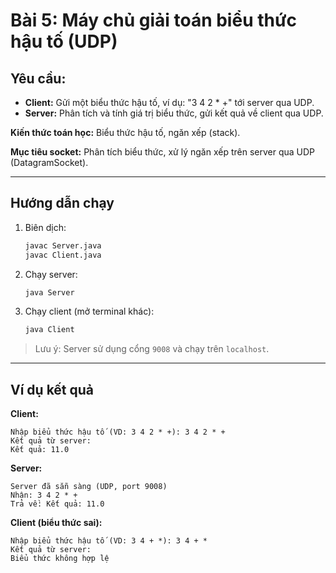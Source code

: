 # Bài 5: Máy chủ giải toán biểu thức hậu tố (UDP)

## Yêu cầu:

- **Client:** Gửi một biểu thức hậu tố, ví dụ: "3 4 2 * +" tới server qua UDP.
- **Server:** Phân tích và tính giá trị biểu thức, gửi kết quả về client qua UDP.

**Kiến thức toán học:** Biểu thức hậu tố, ngăn xếp (stack).

**Mục tiêu socket:** Phân tích biểu thức, xử lý ngăn xếp trên server qua UDP (DatagramSocket).

---

## Hướng dẫn chạy

1. Biên dịch:
   ```bash
   javac Server.java
   javac Client.java
   ```
2. Chạy server:
   ```bash
   java Server
   ```
3. Chạy client (mở terminal khác):
   ```bash
   java Client
   ```

> Lưu ý: Server sử dụng cổng `9008` và chạy trên `localhost`.

---

## Ví dụ kết quả

**Client:**
```
Nhập biểu thức hậu tố (VD: 3 4 2 * +): 3 4 2 * +
Kết quả từ server:
Kết quả: 11.0
```

**Server:**
```
Server đã sẵn sàng (UDP, port 9008)
Nhận: 3 4 2 * +
Trả về: Kết quả: 11.0
```

**Client (biểu thức sai):**
```
Nhập biểu thức hậu tố (VD: 3 4 + *): 3 4 + *
Kết quả từ server:
Biểu thức không hợp lệ
``` 